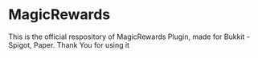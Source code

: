 # MagicRewards
This is the official respository of MagicRewards Plugin, made for Bukkit - Spigot, Paper. Thank You for using it
